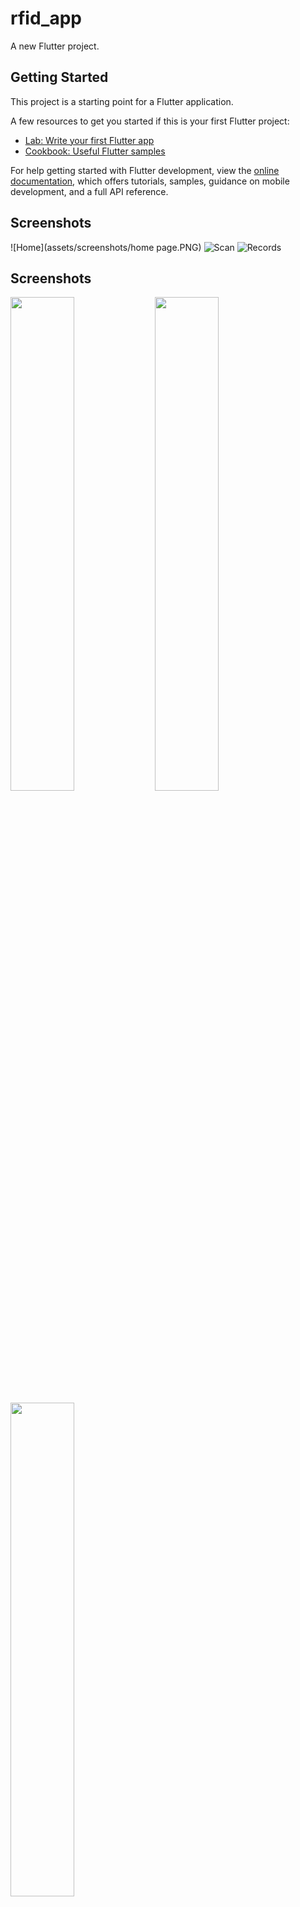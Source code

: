 # rfid_app

A new Flutter project.

## Getting Started

This project is a starting point for a Flutter application.

A few resources to get you started if this is your first Flutter project:

- [Lab: Write your first Flutter app](https://docs.flutter.dev/get-started/codelab)
- [Cookbook: Useful Flutter samples](https://docs.flutter.dev/cookbook)

For help getting started with Flutter development, view the
[online documentation](https://docs.flutter.dev/), which offers tutorials,
samples, guidance on mobile development, and a full API reference.


## Screenshots

![Home](assets/screenshots/home page.PNG)
![Scan](assets/screenshots/login.PNG)
![Records](assets/screenshots/permissions.PNG)

## Screenshots
<p>
  <img src="assets/screenshots/home page.PNG" width="45%" />
  <img src="assets/screenshots/login.PNG" width="45%" />
</p>
<p>
  <img src="assets/screenshots/permissions.PNG" width="45%" />
</p>
